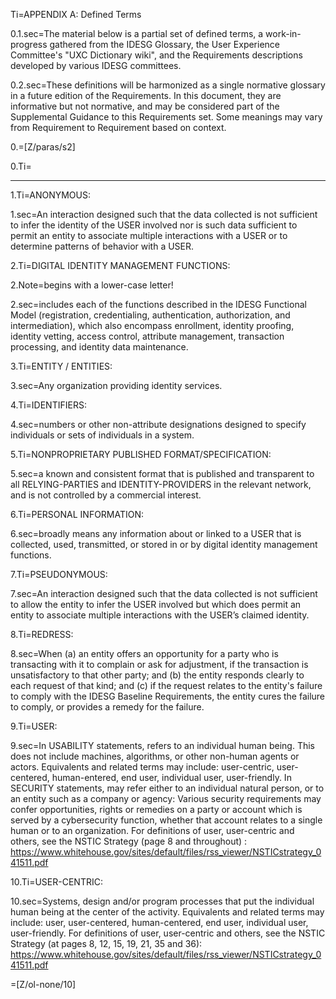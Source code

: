 Ti=APPENDIX A: Defined Terms

0.1.sec=The material below is a partial set of defined terms, a work-in-progress gathered from the IDESG Glossary, the User Experience Committee's "UXC Dictionary wiki", and the Requirements descriptions developed by various IDESG committees.

0.2.sec=These definitions will be harmonized as a single normative glossary in a future edition of the Requirements. In this document, they are informative but not normative, and may be considered part of the Supplemental Guidance to this Requirements set. Some meanings may vary from Requirement to Requirement based on context.

0.=[Z/paras/s2]

0.Ti=</i>

* * *

1.Ti=ANONYMOUS:

1.sec=An interaction designed such that the data collected is not sufficient to infer the identity of the USER involved nor is such data sufficient to permit an entity to associate multiple interactions with a USER or to determine patterns of behavior with a USER.

2.Ti=DIGITAL IDENTITY MANAGEMENT FUNCTIONS:

2.Note=begins with a lower-case letter!

2.sec=includes each of the functions described in the IDESG Functional Model (registration, credentialing, authentication, authorization, and intermediation), which also encompass enrollment, identity proofing, identity vetting, access control, attribute management, transaction processing, and identity data maintenance.

3.Ti=ENTITY / ENTITIES:

3.sec=Any organization providing identity services.

4.Ti=IDENTIFIERS:

4.sec=numbers or other non-attribute designations designed to specify individuals or sets of individuals in a system.

5.Ti=NONPROPRIETARY PUBLISHED FORMAT/SPECIFICATION:

5.sec=a known and consistent format that is published and transparent to all RELYING-PARTIES and IDENTITY-PROVIDERS in the relevant network, and is not controlled by a commercial interest.

6.Ti=PERSONAL INFORMATION:

6.sec=broadly means any information about or linked to a USER that is collected, used, transmitted, or stored in or by digital identity management functions.

7.Ti=PSEUDONYMOUS:

7.sec=An interaction designed such that the data collected is not sufficient to allow the entity to infer the USER involved but which does permit an entity to associate multiple interactions with the USER’s claimed identity.

8.Ti=REDRESS:

8.sec=When (a) an entity offers an opportunity for a party who is transacting with it to complain or ask for adjustment, if the transaction is unsatisfactory to that other party; and (b) the entity responds clearly to each request of that kind; and (c) if the request relates to the entity's failure to comply with the IDESG Baseline Requirements, the entity cures the failure to comply, or provides a remedy for the failure.

9.Ti=USER:

9.sec=In USABILITY statements, refers to an individual human being. This does not include machines, algorithms, or other non-human agents or actors. Equivalents and related terms may include: user-centric, user-centered, human-entered, end user, individual user, user-friendly. In SECURITY statements, may refer either to an individual natural person, or to an entity such as a company or agency: Various security requirements may confer  opportunities, rights or remedies on a party or account which is served by a cybersecurity function, whether that account relates to a single human or to an organization. For definitions of user, user-centric and others, see the NSTIC Strategy (page 8 and throughout) : https://www.whitehouse.gov/sites/default/files/rss_viewer/NSTICstrategy_041511.pdf

10.Ti=USER-CENTRIC:

10.sec=Systems, design and/or program processes that put the individual human being at the center of the activity. Equivalents and related terms may include: user, user-centered, human-centered, end user, individual user, user-friendly. For definitions of user, user-centric and others, see the NSTIC Strategy (at pages 8, 12, 15, 19, 21, 35 and 36):  https://www.whitehouse.gov/sites/default/files/rss_viewer/NSTICstrategy_041511.pdf

=[Z/ol-none/10]
